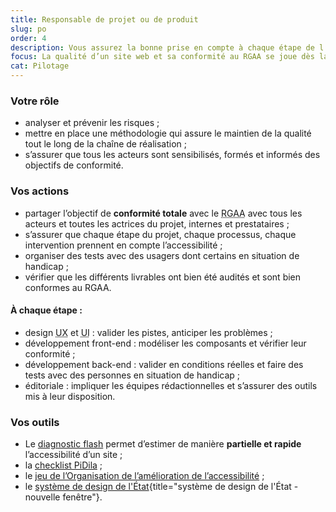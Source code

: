 ```yaml
---
title: Responsable de projet ou de produit
slug: po
order: 4
description: Vous assurez la bonne prise en compte à chaque étape de l’accessibilité
focus: La qualité d’un site web et sa conformité au RGAA se joue dès la conception d’un projet.
cat: Pilotage
---
```


### Votre rôle

* analyser et prévenir les risques ;
* mettre en place une méthodologie qui assure le maintien de la qualité tout le long de la chaîne de réalisation ;
* s’assurer que tous les acteurs sont sensibilisés, formés et informés des objectifs de conformité. 

### Vos actions

* partager l’objectif de **conformité totale** avec le <abbr title="Référentiel général d’amélioration de l’accessibilité">RGAA</abbr> avec tous les acteurs et toutes les actrices du projet, internes et prestataires ;
* s’assurer que chaque étape du projet, chaque processus, chaque intervention prennent en compte l’accessibilité ;
* organiser des tests avec des usagers dont certains en situation de handicap ;
* vérifier que les différents livrables ont bien été audités et sont bien conformes au RGAA.

#### À chaque étape :

* design <abbr title="User experience" lang="en">UX</abbr> et <abbr title="User interface" lang="en">UI</abbr> : valider les pistes, anticiper les problèmes ;
* développement front-end : modéliser les composants et vérifier leur conformité ;
* développement back-end : valider en conditions réelles et faire des tests avec des personnes en situation de handicap ;
* éditoriale : impliquer les équipes rédactionnelles et s’assurer des outils mis à leur disposition.

### Vos outils

* Le [diagnostic flash](/outils/diagnostic-flash) permet d’estimer de manière **partielle et rapide** l’accessibilité d’un site ;
* la [checklist PiDila](/outils/checklist-pidila/?reference=%5B%22RGAA%22%5D) ;
* le [jeu de l’Organisation de l’amélioration de l’accessibilité](/outils/jeu-de-oaa/) ;
* le [système de design de l'État](https://www.systeme-de-design.gouv.fr/){title="système de design de l'État - nouvelle fenêtre"}.
